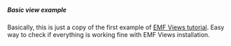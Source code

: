 ##### Basic view example

Basically, this is just a copy of the first example of [EMF Views tutorial](https://www.atlanmod.org/emfviews/manual/user.html#creating-a-view-manually). Easy way to check if everything is working fine with EMF Views installation.